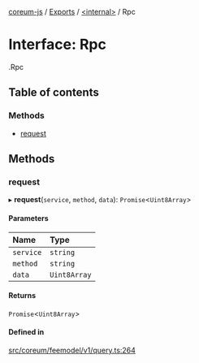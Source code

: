 [coreum-js](../README.md) / [Exports](../modules.md) / [<internal\>](../modules/internal_.md) / Rpc

# Interface: Rpc

[<internal>](../modules/internal_.md).Rpc

## Table of contents

### Methods

- [request](internal_.Rpc.md#request)

## Methods

### request

▸ **request**(`service`, `method`, `data`): `Promise`<`Uint8Array`\>

#### Parameters

| Name | Type |
| :------ | :------ |
| `service` | `string` |
| `method` | `string` |
| `data` | `Uint8Array` |

#### Returns

`Promise`<`Uint8Array`\>

#### Defined in

[src/coreum/feemodel/v1/query.ts:264](https://github.com/PulsaraIO/coreum-js/blob/63824e3/src/coreum/feemodel/v1/query.ts#L264)
